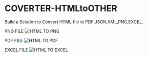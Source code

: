 # COVERTER-HTMLtoOTHER
Build a Solution to Convert HTML file to PDF,JSON,XML,PNG,EXCEL.

PNG FILE
![HTML TO PNG](https://user-images.githubusercontent.com/65597267/103527388-455b0f80-4ea8-11eb-9221-1c5ce647fb20.png)

PDF FILE
![HTML TO PDF](https://user-images.githubusercontent.com/65597267/103527402-49872d00-4ea8-11eb-8f27-3abdbe4bdd8e.png)

EXCEL FILE
![HTML TO EXCEL](https://user-images.githubusercontent.com/65597267/103527407-4e4be100-4ea8-11eb-818f-53e369ce8560.png)




